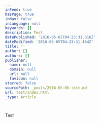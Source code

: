 ```yaml
---
inFeed: true
hasPage: true
inNav: false
inLanguage: null
keywords: []
description: Test
datePublished: '2016-05-05T04:23:31.316Z'
dateModified: '2016-05-05T04:23:31.164Z'
title: ''
author: []
authors: []
publisher:
  name: null
  domain: null
  url: null
  favicon: null
starred: false
sourcePath: _posts/2016-05-05-test.md
url: test/index.html
_type: Article

---
```

Test